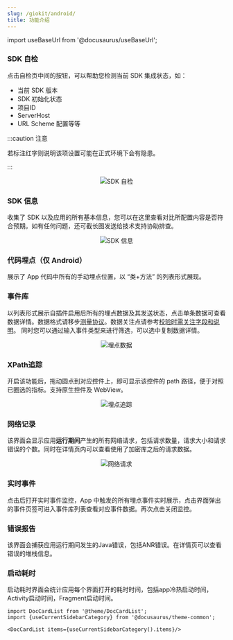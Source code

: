 ```yaml
---
slug: /giokit/android/
title: 功能介绍
---
```


import useBaseUrl from '@docusaurus/useBaseUrl';

### SDK 自检

点击自检页中间的按钮，可以帮助您检测当前 SDK 集成状态，如：

- 当前 SDK 版本
- SDK 初始化状态
- 项目ID
- ServerHost
- URL Scheme 配置等等

:::caution 注意

若标注红字则说明该项设置可能在正式环境下会有隐患。

:::

<center><img alt="SDK 自检" src={useBaseUrl('/img/giokit/android/checkself.gif')}/></center>

### SDK 信息

收集了 SDK 以及应用的所有基本信息，您可以在这里查看对比所配置内容是否符合预期。如有任何问题，还可截长图发送给技术支持协助排查。

<center> <img alt="SDK 信息" src={useBaseUrl('/img/giokit/android/sdkinfo.gif')}/></center>

### 代码埋点（仅 Android）

展示了 App 代码中所有的手动埋点位置，以 “类+方法” 的列表形式展现。

 <center><ImageLoader path="img/giokit/android/sdkcode.jpg" /></center>

### 事件库

以列表形式展示自插件启用后所有的埋点数据及其发送状态，点击单条数据可查看数据详情。数据格式请移步[测量协议](/docs/Measurement)。数据关注点请参考[校验时需关注字段和说明](/knowledge/debugverify#校验时需关注字段和说明)。
同时您可以通过输入事件类型来进行筛选，可以选中复制数据详情。

 <center><img alt="埋点数据" src={useBaseUrl('/img/giokit/android/sdkdata.gif')}/></center>


### XPath追踪

开启该功能后，拖动圆点到对应控件上，即可显示该控件的 path 路径，便于对照已圈选的指标。支持原生控件及 WebView。

 <center><img alt="埋点追踪" src={useBaseUrl('/img/giokit/android/sdktrack.gif')}/></center>

### 网络记录
该界面会显示应用**运行期间**产生的所有网络请求，包括请求数量，请求大小和请求错误的个数。同时在详情页内可以查看使用了加密库之后的请求数据。

<center> <img alt="网络请求" src={useBaseUrl('/img/giokit/android/sdkhttp.gif')}/></center>

### 实时事件

点击后打开实时事件监控，App 中触发的所有埋点事件实时展示，点击界面弹出的事件页签可进入事件库列表查看对应事件数据。再次点击关闭监控。

### 错误报告
该界面会捕获应用运行期间发生的Java错误，包括ANR错误。在详情页可以查看错误的堆栈信息。

### 启动耗时
启动耗时界面会统计应用每个界面打开的耗时时间，包括app冷热启动时间，Activity启动时间，Fragment启动时间。

```mdx-code-block
import DocCardList from '@theme/DocCardList';
import {useCurrentSidebarCategory} from '@docusaurus/theme-common';

<DocCardList items={useCurrentSidebarCategory().items}/>
```
